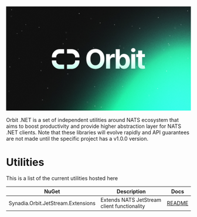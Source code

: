 <p align="center">
  <img src="orbit.png">
</p>

Orbit .NET is a set of independent utilities around NATS ecosystem that aims to
boost productivity and provide higher abstraction layer for NATS .NET
clients. Note that these libraries will evolve rapidly and API guarantees are
not made until the specific project has a v1.0.0 version.

# Utilities

This is a list of the current utilities hosted here

| NuGet                              | Description                                 | Docs                                                        |
|------------------------------------|---------------------------------------------|-------------------------------------------------------------|
| Synadia.Orbit.JetStream.Extensions | Extends NATS JetStream client functionality | [README](src/Synadia.Orbit.JetStream.Extensions/PACKAGE.md) |
